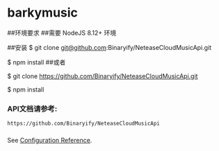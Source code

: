 # barkymusic

##环境要求
##需要 NodeJS 8.12+ 环境

##安装
$ git clone git@github.com:Binaryify/NeteaseCloudMusicApi.git 

$ npm install
##或者

$ git clone https://github.com/Binaryify/NeteaseCloudMusicApi.git

$ npm install

### API文档请参考:
```
https://github.com/Binaryify/NeteaseCloudMusicApi
```

### 
See [Configuration Reference](https://cli.vuejs.org/config/).



